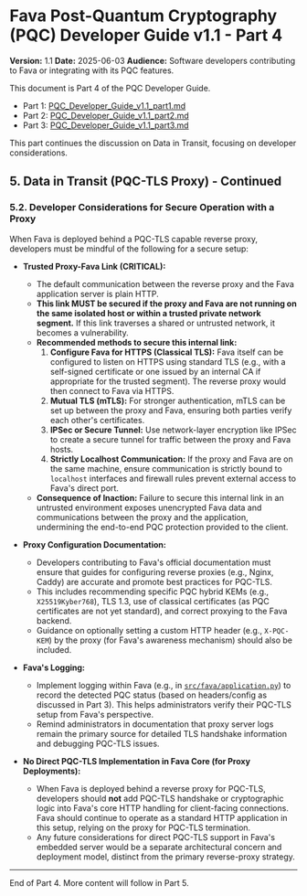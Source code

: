 # Fava Post-Quantum Cryptography (PQC) Developer Guide v1.1 - Part 4

**Version:** 1.1
**Date:** 2025-06-03
**Audience:** Software developers contributing to Fava or integrating with its PQC features.

This document is Part 4 of the PQC Developer Guide.
*   Part 1: [PQC_Developer_Guide_v1.1_part1.md](PQC_Developer_Guide_v1.1_part1.md)
*   Part 2: [PQC_Developer_Guide_v1.1_part2.md](PQC_Developer_Guide_v1.1_part2.md)
*   Part 3: [PQC_Developer_Guide_v1.1_part3.md](PQC_Developer_Guide_v1.1_part3.md)

This part continues the discussion on Data in Transit, focusing on developer considerations.

## 5. Data in Transit (PQC-TLS Proxy) - Continued

### 5.2. Developer Considerations for Secure Operation with a Proxy

When Fava is deployed behind a PQC-TLS capable reverse proxy, developers must be mindful of the following for a secure setup:

*   **Trusted Proxy-Fava Link (CRITICAL):**
    *   The default communication between the reverse proxy and the Fava application server is plain HTTP.
    *   **This link MUST be secured if the proxy and Fava are not running on the same isolated host or within a trusted private network segment.** If this link traverses a shared or untrusted network, it becomes a vulnerability.
    *   **Recommended methods to secure this internal link:**
        1.  **Configure Fava for HTTPS (Classical TLS):** Fava itself can be configured to listen on HTTPS using standard TLS (e.g., with a self-signed certificate or one issued by an internal CA if appropriate for the trusted segment). The reverse proxy would then connect to Fava via HTTPS.
        2.  **Mutual TLS (mTLS):** For stronger authentication, mTLS can be set up between the proxy and Fava, ensuring both parties verify each other's certificates.
        3.  **IPSec or Secure Tunnel:** Use network-layer encryption like IPSec to create a secure tunnel for traffic between the proxy and Fava hosts.
        4.  **Strictly Localhost Communication:** If the proxy and Fava are on the same machine, ensure communication is strictly bound to `localhost` interfaces and firewall rules prevent external access to Fava's direct port.
    *   **Consequence of Inaction:** Failure to secure this internal link in an untrusted environment exposes unencrypted Fava data and communications between the proxy and the application, undermining the end-to-end PQC protection provided to the client.

*   **Proxy Configuration Documentation:**
    *   Developers contributing to Fava's official documentation must ensure that guides for configuring reverse proxies (e.g., Nginx, Caddy) are accurate and promote best practices for PQC-TLS.
    *   This includes recommending specific PQC hybrid KEMs (e.g., `X25519Kyber768`), TLS 1.3, use of classical certificates (as PQC certificates are not yet standard), and correct proxying to the Fava backend.
    *   Guidance on optionally setting a custom HTTP header (e.g., `X-PQC-KEM`) by the proxy (for Fava's awareness mechanism) should also be included.

*   **Fava's Logging:**
    *   Implement logging within Fava (e.g., in [`src/fava/application.py`](../../src/fava/application.py)) to record the detected PQC status (based on headers/config as discussed in Part 3). This helps administrators verify their PQC-TLS setup from Fava's perspective.
    *   Remind administrators in documentation that proxy server logs remain the primary source for detailed TLS handshake information and debugging PQC-TLS issues.

*   **No Direct PQC-TLS Implementation in Fava Core (for Proxy Deployments):**
    *   When Fava is deployed behind a reverse proxy for PQC-TLS, developers should **not** add PQC-TLS handshake or cryptographic logic into Fava's core HTTP handling for client-facing connections. Fava should continue to operate as a standard HTTP application in this setup, relying on the proxy for PQC-TLS termination.
    *   Any future considerations for direct PQC-TLS support in Fava's embedded server would be a separate architectural concern and deployment model, distinct from the primary reverse-proxy strategy.

---
End of Part 4. More content will follow in Part 5.